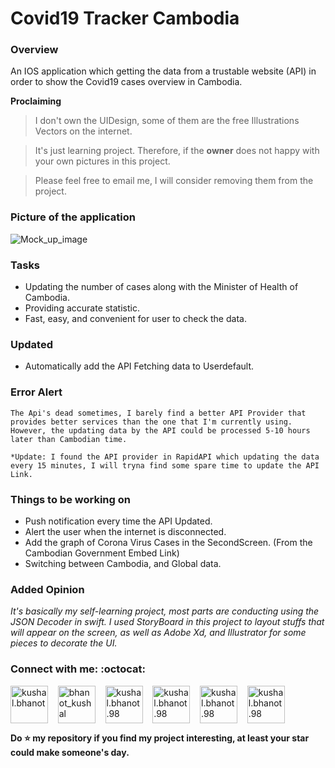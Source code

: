 # Covid19 Tracker Cambodia

### Overview 

An IOS application which getting the data from a trustable website (API) in order to show the Covid19 cases overview in Cambodia.

**Proclaiming**

> I don't own the UIDesign, some of them are the free Illustrations Vectors on the internet. 

> It's just learning project. Therefore, if the **owner** does not happy with your own pictures in this project. 

> Please feel free to email me, I will consider removing them from the project. 

### Picture of the application

![Mock_up_image](https://github.com/VatanaChhorn/Covid19-Tracker-Cambodia/blob/master/MockUP.jpg)

### Tasks 

- Updating the number of cases along with the Minister of Health of Cambodia. 
- Providing accurate statistic. 
- Fast, easy, and convenient for user to check the data. 

### Updated 

- Automatically add the API Fetching data to Userdefault. 

### Error Alert 

`The Api's dead sometimes, I barely find a better API Provider that provides better services than the one that I'm currently using. 
However, the updating data by the API could be processed 5-10 hours later than Cambodian time.`

`*Update: I found the API provider in RapidAPI which updating the data every 15 minutes, I will tryna find some spare time to update the API Link.` 

### Things to be working on 

- Push notification every time the API Updated. 
- Alert the user when the internet is disconnected. 
- Add the graph of Corona Virus Cases in the SecondScreen. (From the Cambodian Government Embed Link) 
- Switching between Cambodia, and Global data. 

### Added Opinion

*It's basically my self-learning project, most parts are conducting using the JSON Decoder in swift. I used StoryBoard in this project to layout stuffs that 
will appear on the screen, as well as Adobe Xd, and Illustrator for some pieces to decorate the UI.* 

### Connect with me: :octocat:


<p align="left">
<a href="https://www.instagram.com/vatana.chhorn/" target="blank"><img align="center" src="https://cdn.jsdelivr.net/npm/simple-icons@3.0.1/icons/instagram.svg" alt="kushal.bhanot" height="60" width="60" /></a> &nbsp;&nbsp;
<a href="https://twitter.com/vatana_chhorn" target="blank"><img align="center" src="https://cdn.jsdelivr.net/npm/simple-icons@3.0.1/icons/twitter.svg" alt="bhanot_kushal" height="60" width="60" /></a> &nbsp;&nbsp;
<a href="https://www.facebook.com/vatan4c" target="blank"><img align="center" src="https://cdn.jsdelivr.net/npm/simple-icons@3.0.1/icons/facebook.svg" alt="kushal.bhanot.98" height="60" width="60" /></a> &nbsp;&nbsp;
<a href="https://open.spotify.com/user/onlyvatana23?si=-McUZw0zTj-a8SvbVe1qZA" target="blank"><img align="center" src="https://cdn.jsdelivr.net/npm/simple-icons@3.0.1/icons/spotify.svg" alt="kushal.bhanot.98" height="60" width="60" /></a> &nbsp;&nbsp;
  <a href="https://www.goodreads.com/user/show/83098234-vatana-chhorn" target="blank"><img align="center" src="https://cdn.jsdelivr.net/npm/simple-icons@3.0.1/icons/goodreads.svg" alt="kushal.bhanot.98" height="60" width="60" /></a> &nbsp;&nbsp;
   <a href="https://unsplash.com/@vatanachhorn" target="blank"><img align="center" src="https://cdn.jsdelivr.net/npm/simple-icons@3.0.1/icons/unsplash.svg" alt="kushal.bhanot.98" height="60" width="60" /></a> &nbsp;&nbsp;
</p>


**Do ⭐ my repository if you find my project interesting, at least your star could make someone's day.**  
